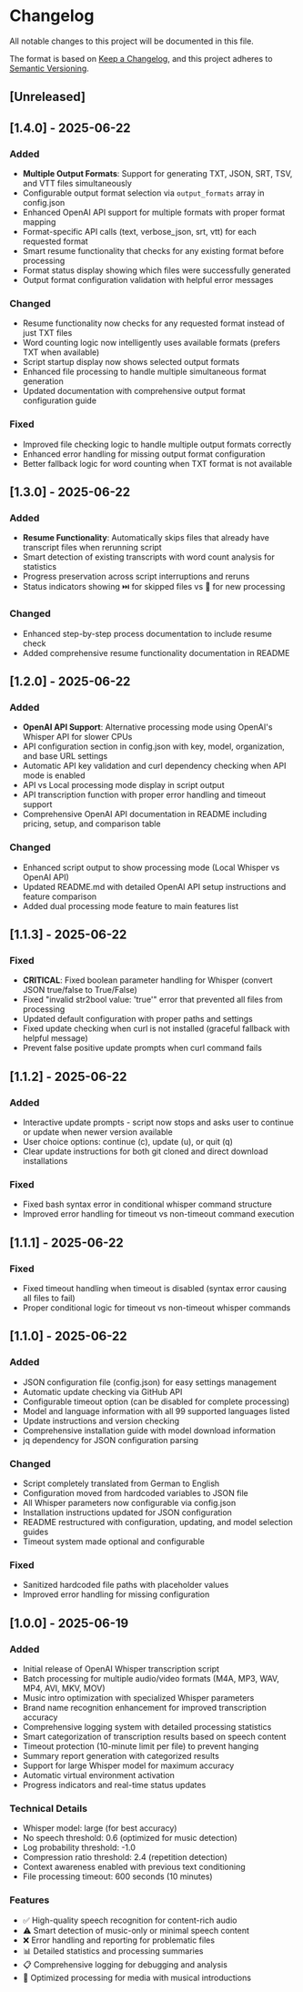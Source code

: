 # Changelog

All notable changes to this project will be documented in this file.

The format is based on [Keep a Changelog](https://keepachangelog.com/en/1.0.0/),
and this project adheres to [Semantic Versioning](https://semver.org/spec/v2.0.0.html).

## [Unreleased]

## [1.4.0] - 2025-06-22

### Added
- **Multiple Output Formats**: Support for generating TXT, JSON, SRT, TSV, and VTT files simultaneously
- Configurable output format selection via `output_formats` array in config.json
- Enhanced OpenAI API support for multiple formats with proper format mapping
- Format-specific API calls (text, verbose_json, srt, vtt) for each requested format
- Smart resume functionality that checks for any existing format before processing
- Format status display showing which files were successfully generated
- Output format configuration validation with helpful error messages

### Changed
- Resume functionality now checks for any requested format instead of just TXT files
- Word counting logic now intelligently uses available formats (prefers TXT when available)
- Script startup display now shows selected output formats
- Enhanced file processing to handle multiple simultaneous format generation
- Updated documentation with comprehensive output format configuration guide

### Fixed
- Improved file checking logic to handle multiple output formats correctly
- Enhanced error handling for missing output format configuration
- Better fallback logic for word counting when TXT format is not available

## [1.3.0] - 2025-06-22

### Added
- **Resume Functionality**: Automatically skips files that already have transcript files when rerunning script
- Smart detection of existing transcripts with word count analysis for statistics
- Progress preservation across script interruptions and reruns
- Status indicators showing ⏭️ for skipped files vs 🎵 for new processing

### Changed
- Enhanced step-by-step process documentation to include resume check
- Added comprehensive resume functionality documentation in README

## [1.2.0] - 2025-06-22

### Added
- **OpenAI API Support**: Alternative processing mode using OpenAI's Whisper API for slower CPUs
- API configuration section in config.json with key, model, organization, and base URL settings
- Automatic API key validation and curl dependency checking when API mode is enabled
- API vs Local processing mode display in script output
- API transcription function with proper error handling and timeout support
- Comprehensive OpenAI API documentation in README including pricing, setup, and comparison table

### Changed
- Enhanced script output to show processing mode (Local Whisper vs OpenAI API)
- Updated README.md with detailed OpenAI API setup instructions and feature comparison
- Added dual processing mode feature to main features list

## [1.1.3] - 2025-06-22

### Fixed
- **CRITICAL**: Fixed boolean parameter handling for Whisper (convert JSON true/false to True/False)
- Fixed "invalid str2bool value: 'true'" error that prevented all files from processing
- Updated default configuration with proper paths and settings
- Fixed update checking when curl is not installed (graceful fallback with helpful message)
- Prevent false positive update prompts when curl command fails

## [1.1.2] - 2025-06-22

### Added
- Interactive update prompts - script now stops and asks user to continue or update when newer version available
- User choice options: continue (c), update (u), or quit (q)
- Clear update instructions for both git cloned and direct download installations

### Fixed
- Fixed bash syntax error in conditional whisper command structure
- Improved error handling for timeout vs non-timeout command execution

## [1.1.1] - 2025-06-22

### Fixed
- Fixed timeout handling when timeout is disabled (syntax error causing all files to fail)
- Proper conditional logic for timeout vs non-timeout whisper commands

## [1.1.0] - 2025-06-22

### Added
- JSON configuration file (config.json) for easy settings management
- Automatic update checking via GitHub API
- Configurable timeout option (can be disabled for complete processing)
- Model and language information with all 99 supported languages listed
- Update instructions and version checking
- Comprehensive installation guide with model download information
- jq dependency for JSON configuration parsing

### Changed
- Script completely translated from German to English
- Configuration moved from hardcoded variables to JSON file
- All Whisper parameters now configurable via config.json
- Installation instructions updated for JSON configuration
- README restructured with configuration, updating, and model selection guides
- Timeout system made optional and configurable

### Fixed
- Sanitized hardcoded file paths with placeholder values
- Improved error handling for missing configuration

## [1.0.0] - 2025-06-19

### Added
- Initial release of OpenAI Whisper transcription script
- Batch processing for multiple audio/video formats (M4A, MP3, WAV, MP4, AVI, MKV, MOV)
- Music intro optimization with specialized Whisper parameters
- Brand name recognition enhancement for improved transcription accuracy
- Comprehensive logging system with detailed processing statistics
- Smart categorization of transcription results based on speech content
- Timeout protection (10-minute limit per file) to prevent hanging
- Summary report generation with categorized results
- Support for large Whisper model for maximum accuracy
- Automatic virtual environment activation
- Progress indicators and real-time status updates

### Technical Details
- Whisper model: large (for best accuracy)
- No speech threshold: 0.6 (optimized for music detection)
- Log probability threshold: -1.0
- Compression ratio threshold: 2.4 (repetition detection)
- Context awareness enabled with previous text conditioning
- File processing timeout: 600 seconds (10 minutes)

### Features
- ✅ High-quality speech recognition for content-rich audio
- ⚠️ Smart detection of music-only or minimal speech content  
- ❌ Error handling and reporting for problematic files
- 📊 Detailed statistics and processing summaries
- 📋 Comprehensive logging for debugging and analysis
- 🎵 Optimized processing for media with musical introductions
